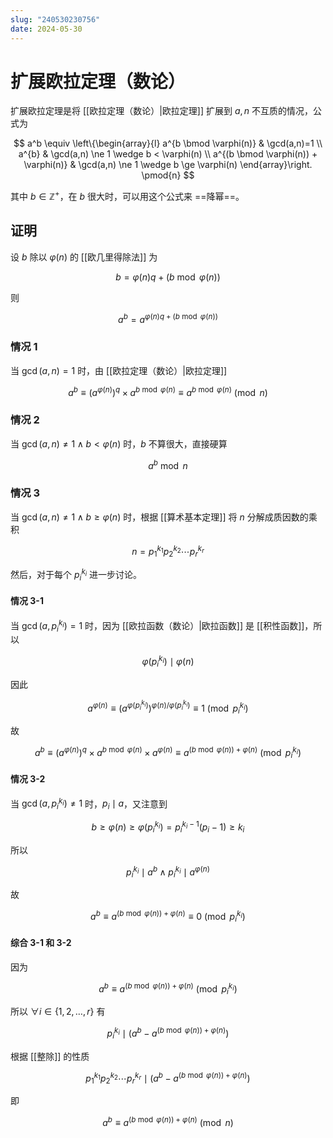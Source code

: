 ```yaml
---
slug: "240530230756"
date: 2024-05-30
---
```


# 扩展欧拉定理（数论）

扩展欧拉定理是将 [[欧拉定理（数论）|欧拉定理]] 扩展到 $a,n$ 不互质的情况，公式为

$$
a^b \equiv \left\{\begin{array}{l}
a^{b \bmod \varphi(n)} & \gcd(a,n)=1 \\
a^{b} & \gcd(a,n) \ne 1 \wedge b < \varphi(n) \\
a^{(b \bmod \varphi(n)) + \varphi(n)} & \gcd(a,n) \ne 1 \wedge b \ge \varphi(n)
\end{array}\right. \pmod{n} 
$$

其中 $b \in \mathbb{Z}^+$，在 $b$ 很大时，可以用这个公式来 ==降幂==。

## 证明

设 $b$ 除以 $\varphi(n)$ 的 [[欧几里得除法]] 为

$$
b = \varphi(n)q + (b \bmod \varphi(n))
$$

则

$$
a^b = a^{\varphi(n)q + (b \bmod \varphi(n))}
$$

### 情况 1

当 $\gcd(a,n)=1$ 时，由 [[欧拉定理（数论）|欧拉定理]]

$$
a^b \equiv \left( a^{\varphi(n)} \right)^q \times a^{b \bmod \varphi(n)} \equiv a^{b \bmod \varphi(n)} \pmod{n}
$$

### 情况 2

当 $\gcd(a,n) \ne 1 \wedge b < \varphi(n)$ 时，$b$ 不算很大，直接硬算

$$
a^b \bmod n
$$

### 情况 3

当 $\gcd(a,n) \ne 1 \wedge b \ge \varphi(n)$ 时，根据 [[算术基本定理]] 将 $n$ 分解成质因数的乘积

$$
n = p_1^{k_1} p_2^{k_2} \cdots p_r^{k_r}
$$

然后，对于每个 $p_i^{k_i}$ 进一步讨论。

#### 情况 3-1

当 $\gcd(a,p_i^{k_i})=1$ 时，因为 [[欧拉函数（数论）|欧拉函数]] 是 [[积性函数]]，所以

$$
\varphi(p_i^{k_i}) \mid \varphi(n)
$$

因此

$$
a^{\varphi(n)} \equiv \left( a^{\varphi(p_i^{k_i})} \right)^{\varphi(n)/\varphi(p_i^{k_i})} \equiv 1 \pmod{p_i^{k_i}}
$$

故

$$
a^b \equiv \left( a^{\varphi(n)} \right)^q \times a^{b \bmod \varphi(n)} \times a^{\varphi(n)} \equiv  a^{(b \bmod \varphi(n)) + \varphi(n)} \pmod{p_i^{k_i}}
$$

#### 情况 3-2

当 $\gcd(a,p_i^{k_i}) \ne 1$ 时，$p_i \mid a$，又注意到

$$
b \ge \varphi(n) \ge \varphi(p_i^{k_i}) = p_i^{k_i-1}(p_i - 1) \ge k_i
$$

所以

$$
p_i^{k_i} \mid a^b \wedge p_i^{k_i} \mid a^{\varphi(n)}
$$

故

$$
a^b \equiv a^{(b \bmod \varphi(n)) + \varphi(n)} \equiv 0 \pmod{p_i^{k_i}}
$$

#### 综合 3-1 和 3-2

因为

$$
a^b \equiv a^{(b \bmod \varphi(n)) + \varphi(n)} \pmod{p_i^{k_i}}
$$

所以 $\forall i \in \{1,2,\dots,r\}$ 有

$$
p_i^{k_i} \mid \left( a^b - a^{(b \bmod \varphi(n)) + \varphi(n)} \right)
$$

根据 [[整除]] 的性质

$$
p_1^{k_1} p_2^{k_2} \cdots p_r^{k_r} \mid \left( a^b - a^{(b \bmod \varphi(n)) + \varphi(n)} \right)
$$

即

$$
a^b \equiv a^{(b \bmod \varphi(n)) + \varphi(n)} \pmod{n}
$$
